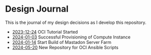 # Design Journal

This is the journal of my design decisions as I develop this repository.

* [2023-12-24](2023_12_24.md) OCI Tutorial Started
* [2024-01-03](2024_01_03.md) Successful Provisioning of Compute Instance
* [2024-01-14](2024_01_14.md) Start Build of Mastadon Server Farm
* [2024-05-20](2024_05_20.md) New Repository for OCI Ansible Scripts
